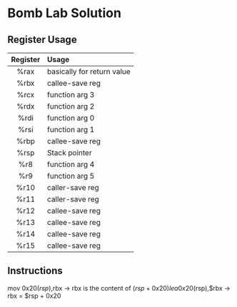 # Bomb Lab Solution

## Register Usage

| Register | Usage |
|:---:| :--- |
|%rax|basically for return value|
|%rbx|callee-save reg|
|%rcx|function arg 3|
|%rdx|function arg 2|
|%rdi|function arg 0|
|%rsi|function arg 1|
|%rbp|callee-save reg|
|%rsp|Stack pointer|
|%r8 |function arg 4|
|%r9 |function arg 5|
|%r10|caller-save reg|
|%r11|caller-save reg|
|%r12|callee-save reg|
|%r13|callee-save reg|
|%r14|callee-save reg|
|%r15|callee-save reg|

## Instructions

mov 0x20($rsp),$rbx -> rbx is the content of ($rsp + 0x20)
lea 0x20($rsp),$rbx -> rbx = $rsp + 0x20
